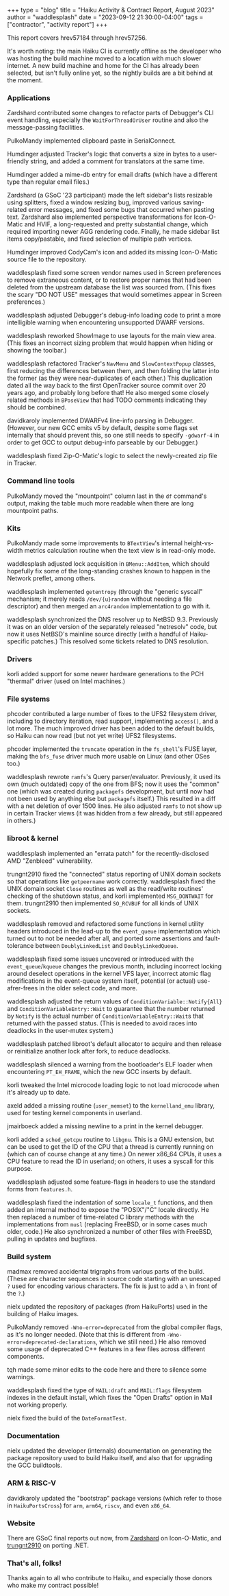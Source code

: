 +++
type = "blog"
title = "Haiku Activity & Contract Report, August 2023"
author = "waddlesplash"
date = "2023-09-12 21:30:00-04:00"
tags = ["contractor", "activity report"]
+++

This report covers hrev57184 through hrev57256.

It's worth noting: the main Haiku CI is currently offline as the developer who was hosting the build machine moved to a location with much slower internet. A new build machine and home for the CI has already been selected, but isn't fully online yet, so the nightly builds are a bit behind at the moment.

<!--more-->

### Applications

Zardshard contributed some changes to refactor parts of Debugger's CLI event handling, especially the `WaitForThreadOrUser` routine and also the message-passing facilities.

PulkoMandy implemented clipboard paste in SerialConnect.

Humdinger adjusted Tracker's logic that converts a size in bytes to a user-friendly string, and added a comment for translators at the same time.

Humdinger added a mime-db entry for email drafts (which have a different type than regular email files.)

Zardshard (a GSoC '23 participant) made the left sidebar's lists resizable using splitters, fixed a window resizing bug, improved various saving-related error messages, and fixed some bugs that occurred when pasting text. Zardshard also implemented perspective transformations for Icon-O-Matic and HVIF, a long-requested and pretty substantial change, which required importing newer AGG rendering code. Finally, he made sidebar list items copy/pastable, and fixed selection of multiple path vertices.

Humdinger improved CodyCam's icon and added its missing Icon-O-Matic source file to the repository.

waddlesplash fixed some screen vendor names used in Screen preferences to remove extraneous content, or to restore proper names that had been deleted from the upstream database the list was sourced from. (This fixes the scary "DO NOT USE" messages that would sometimes appear in Screen preferences.)

waddlesplash adjusted Debugger's debug-info loading code to print a more intelligible warning when encountering unsupported DWARF versions.

waddlesplash reworked ShowImage to use layouts for the main view area. (This fixes an incorrect sizing problem that would happen when hiding or showing the toolbar.)

waddlesplash refactored Tracker's `NavMenu` and `SlowContextPopup` classes, first reducing the differences between them, and then folding the latter into the former (as they were near-duplicates of each other.) This duplication dated all the way back to the first OpenTracker source commit over 20 years ago, and probably long before that! He also merged some closely related methods in `BPoseView` that had TODO comments indicating they should be combined.

davidkaroly implemented DWARFv4 line-info parsing in Debugger. (However, our new GCC emits v5 by default, despite some flags set internally that should prevent this, so one still needs to specify `-gdwarf-4` in order to get GCC to output debug-info parseable by our Debugger.)

waddlesplash fixed Zip-O-Matic's logic to select the newly-created zip file in Tracker.

### Command line tools

PulkoMandy moved the "mountpoint" column last in the `df` command's output, making the table much more readable when there are long mountpoint paths.

### Kits

PulkoMandy made some improvements to `BTextView`'s internal height-vs-width metrics calculation routine when the text view is in read-only mode.

waddlesplash adjusted lock acquisition in `BMenu::AddItem`, which should hopefully fix some of the long-standing crashes known to happen in the Network preflet, among others.

waddlesplash implemented `getentropy` (through the "generic syscall" mechanism; it merely reads `/dev/{u}random` without needing a file descriptor) and then merged an `arc4random` implementation to go with it.

waddlesplash synchronized the DNS resolver up to NetBSD 9.3. Previously it was on an older version of the separately released "netresolv" code, but now it uses NetBSD's mainline source directly (with a handful of Haiku-specific patches.) This resolved some tickets related to DNS resolution.

### Drivers

korli added support for some newer hardware generations to the PCH "thermal" driver (used on Intel machines.)

### File systems

phcoder contributed a large number of fixes to the UFS2 filesystem driver, including to directory iteration, read support, implementing `access()`, and a lot more. The much improved driver has been added to the default builds, so Haiku can now read (but not yet write) UFS2 filesystems.

phcoder implemented the `truncate` operation in the `fs_shell`'s FUSE layer, making the `bfs_fuse` driver much more usable on Linux (and other OSes too.)

waddlesplash rewrote `ramfs`'s Query parser/evaluator. Previously, it used its own (much outdated) copy of the one from BFS; now it uses the "common" one (which was created during `packagefs` development, but until now had not been used by anything else but `packagefs` itself.) This resulted in a diff with a net deletion of over 1500 lines. He also adjusted `ramfs` to not show up in certain Tracker views (it was hidden from a few already, but still appeared in others.)

### libroot & kernel

waddlesplash implemented an "errata patch" for the recently-disclosed AMD "Zenbleed" vulnerability.

trungnt2910 fixed the "connected" status reporting of UNIX domain sockets so that operations like `getpeername` work correctly. waddlesplash fixed the UNIX domain socket `Close` routines as well as the read/write routines' checking of the shutdown status, and korli implemented `MSG_DONTWAIT` for them. trungnt2910 then implemented `SO_RCVBUF` for all kinds of UNIX sockets.

waddlesplash removed and refactored some functions in kernel utility headers introduced in the lead-up to the `event_queue` implementation which turned out to not be needed after all, and ported some assertions and fault-tolerance between `DoublyLinkedList` and `DoublyLinkedQueue`.

waddlesplash fixed some issues uncovered or introduced with the `event_queue`/`kqueue` changes the previous month, including incorrect locking around deselect operations in the kernel VFS layer, incorrect atomic flag modifications in the event-queue system itself, potential (or actual) use-afrer-frees in the older select code, and more.

waddlesplash adjusted the return values of `ConditionVariable::Notify{All}` and `ConditionVariableEntry::Wait` to guarantee that the number returned by `Notify` is the actual number of `ConditionVariableEntry::Wait`s that returned with the passed status. (This is needed to avoid races into deadlocks in the user-mutex system.)

waddlesplash patched libroot's default allocator to acquire and then release or reinitialize another lock after fork, to reduce deadlocks.

waddlesplash silenced a warning from the bootloader's ELF loader when encountering `PT_EH_FRAME`, which the new GCC inserts by default.

korli tweaked the Intel microcode loading logic to not load microcode when it's already up to date.

axeld added a missing routine (`user_memset`) to the `kernelland_emu` library, used for testing kernel components in userland.

jmairboeck added a missing newline to a print in the kernel debugger.

korli added a `sched_getcpu` routine to `libgnu`. This is a GNU extension, but can be used to get the ID of the CPU that a thread is currently running on (which can of course change at any time.) On newer x86_64 CPUs, it uses a CPU feature to read the ID in userland; on others, it uses a syscall for this purpose.

waddlesplash adjusted some feature-flags in headers to use the standard forms from `features.h`.

waddlesplash fixed the indentation of some `locale_t` functions, and then added an internal method to expose the "POSIX"/"C" locale directly. He then replaced a number of time-related C library methods with the implementations from `musl` (replacing FreeBSD, or in some cases much older, code.) He also synchronized a number of other files with FreeBSD, pulling in updates and bugfixes.

### Build system

madmax removed accidental trigraphs from various parts of the build. (These are character sequences in source code starting with an unescaped `?` used for encoding various characters. The fix is just to add a `\` in front of the `?`.)

nielx updated the repository of packages (from HaikuPorts) used in the building of Haiku images.

PulkoMandy removed `-Wno-error=deprecated` from the global compiler flags, as it's no longer needed. (Note that this is different from `-Wno-error=deprecated-declarations`, which we still need.) He also removed some usage of deprecated C++ features in a few files across different components.

tqh made some minor edits to the code here and there to silence some warnings.

waddlesplash fixed the type of `MAIL:draft` and `MAIL:flags` filesystem indexes in the default install, which fixes the "Open Drafts" option in Mail not working properly.

nielx fixed the build of the `DateFormatTest`.

### Documentation

nielx updated the developer (internals) documentation on generating the package repository used to build Haiku itself, and also that for upgrading the GCC buildtools.

### ARM & RISC-V

davidkaroly updated the "bootstrap" package versions (which refer to those in `HaikuPortsCross`) for `arm`, `arm64`, `riscv`, and even `x86_64`.

### Website

There are GSoC final reports out now, from [Zardshard](https://www.haiku-os.org/blog/zardshard/) on Icon-O-Matic, and [trungnt2910](https://www.haiku-os.org/blog/trungnt2910/) on porting .NET.

### That's all, folks!

Thanks again to all who contribute to Haiku, and especially those donors who make my contract possible!
